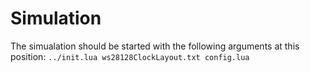 # Simulation

The simualation should be started with the following arguments at this position:
 `../init.lua ws28128ClockLayout.txt config.lua`  


